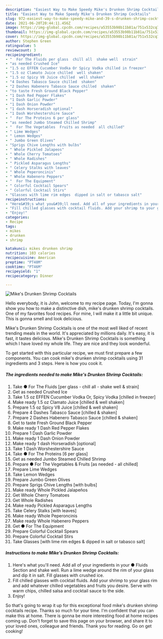 ```yaml
---
description: "Easiest Way to Make Speedy Mike's Drunken Shrimp Cocktails"
title: "Easiest Way to Make Speedy Mike's Drunken Shrimp Cocktails"
slug: 972-easiest-way-to-make-speedy-mike-and-39-s-drunken-shrimp-cocktails
date: 2021-06-20T20:44:11.456Z
image: https://img-global.cpcdn.com/recipes/a53553b98b11b81a/751x532cq70/mikes-drunken-shrimp-cocktails-recipe-main-photo.jpg
thumbnail: https://img-global.cpcdn.com/recipes/a53553b98b11b81a/751x532cq70/mikes-drunken-shrimp-cocktails-recipe-main-photo.jpg
cover: https://img-global.cpcdn.com/recipes/a53553b98b11b81a/751x532cq70/mikes-drunken-shrimp-cocktails-recipe-main-photo.jpg
author: Stephen Green
ratingvalue: 5
reviewcount: 3
recipeingredient:
- "  For The Fluids per glass  chill all  shake well  strain"
- "as needed Crushed Ice"
- "1.5 oz EFFEN Cucumber Vodka Or Spicy Vodka chilled in freezer"
- "1.5 oz Clamato Juice chilled  well shaken"
- "1.5 oz Spicy V8 Juice chilled  well shaken"
- "4 Dashes Tabasco Sauce chilled  shaken"
- "2 Dashes Habenero Tabasco Sauce chilled  shaken"
- "to taste Fresh Ground Black Pepper"
- "1 Dash Red Pepper Flakes"
- "1 Dash Garlic Powder"
- "1 Dash Onion Powder"
- "1 dash Horseradish optional"
- "1 Dash Worshestershire Sauce"
- "  For The Proteins 6 per glass"
- "as needed Jumbo Steamed Chilled Shrimp"
- "  For The Vegetables  Fruits as needed  all chilled"
- " Lime Wedges"
- " Lemon Wedges"
- " Jumbo Green Olives"
- "Sprigs Chive Lengths with bulbs"
- " Whole Pickled Jalapeos"
- " Whole Cherry Tomatoes"
- " Whole Radishes"
- " Pickled Asparagus Lengths"
- " Celery Stalks with leaves"
- " Whole Peperoncinis"
- " Whole Habenero Peppers"
- "  For The Equipment"
- " Colorful Cocktail Spears"
- " Colorful Cocktail Stirs"
- "Glasses with lime rim edges  dipped in salt or tabasco salt"
recipeinstructions:
- "Here&#39;s what you&#39;ll need. Add all of your ingredients in your ● Fluids Section and shake well. Run a lime wedge around the rim of your glass and dip it in salt. Fill glasses with crushed ice."
- "Fill chilled glasses with cocktail fluids. Add your shrimp to your glass rim and add whatever chilled vegetables and fruits you desire. Serve with warm chips, chilled salsa and cocktail sauce to the side."
- "Enjoy!"
categories:
- Recipe
tags:
- mikes
- drunken
- shrimp

katakunci: mikes drunken shrimp 
nutrition: 103 calories
recipecuisine: American
preptime: "PT40M"
cooktime: "PT46M"
recipeyield: "1"
recipecategory: Dinner

---
```



![Mike&#39;s Drunken Shrimp Cocktails](https://img-global.cpcdn.com/recipes/a53553b98b11b81a/751x532cq70/mikes-drunken-shrimp-cocktails-recipe-main-photo.jpg)

Hello everybody, it is John, welcome to my recipe page. Today, I'm gonna show you how to make a distinctive dish, mike&#39;s drunken shrimp cocktails. One of my favorites food recipes. For mine, I will make it a little bit unique. This is gonna smell and look delicious.

Mike&#39;s Drunken Shrimp Cocktails is one of the most well liked of recent trending meals in the world. It's appreciated by millions daily. It's easy, it is fast, it tastes delicious. Mike&#39;s Drunken Shrimp Cocktails is something which I have loved my whole life. They are nice and they look wonderful.




To get started with this particular recipe, we must first prepare a few components. You can cook mike&#39;s drunken shrimp cocktails using 31 ingredients and 3 steps. Here is how you cook it.

<!--inarticleads1-->

##### The ingredients needed to make Mike&#39;s Drunken Shrimp Cocktails:

1. Take  ● For The Fluids [per glass - chill all - shake well &amp; strain]
1. Get as needed Crushed Ice
1. Take 1.5 oz EFFEN Cucumber Vodka Or, Spicy Vodka [chilled in freezer]
1. Make ready 1.5 oz Clamato Juice [chilled &amp; well shaken]
1. Prepare 1.5 oz Spicy V8 Juice [chilled &amp; well shaken]
1. Prepare 4 Dashes Tabasco Sauce [chilled &amp; shaken]
1. Prepare 2 Dashes Habenero Tabasco Sauce [chilled &amp; shaken]
1. Get to taste Fresh Ground Black Pepper
1. Make ready 1 Dash Red Pepper Flakes
1. Prepare 1 Dash Garlic Powder
1. Make ready 1 Dash Onion Powder
1. Make ready 1 dash Horseradish [optional]
1. Take 1 Dash Worshestershire Sauce
1. Take  ● For The Proteins [6 per glass]
1. Get as needed Jumbo Steamed Chilled Shrimp
1. Prepare  ● For The Vegetables &amp; Fruits [as needed - all chilled]
1. Prepare  Lime Wedges
1. Take  Lemon Wedges
1. Prepare  Jumbo Green Olives
1. Prepare Sprigs Chive Lengths [with bulbs]
1. Make ready  Whole Pickled Jalapeños
1. Get  Whole Cherry Tomatoes
1. Get  Whole Radishes
1. Make ready  Pickled Asparagus Lengths
1. Take  Celery Stalks [with leaves]
1. Make ready  Whole Peperoncinis
1. Make ready  Whole Habenero Peppers
1. Get  ● For The Equipment
1. Prepare  Colorful Cocktail Spears
1. Prepare  Colorful Cocktail Stirs
1. Take Glasses [with lime rim edges &amp; dipped in salt or tabasco salt]




<!--inarticleads2-->

##### Instructions to make Mike&#39;s Drunken Shrimp Cocktails:

1. Here&#39;s what you&#39;ll need. Add all of your ingredients in your ● Fluids Section and shake well. Run a lime wedge around the rim of your glass and dip it in salt. Fill glasses with crushed ice.
1. Fill chilled glasses with cocktail fluids. Add your shrimp to your glass rim and add whatever chilled vegetables and fruits you desire. Serve with warm chips, chilled salsa and cocktail sauce to the side.
1. Enjoy!




So that's going to wrap it up for this exceptional food mike&#39;s drunken shrimp cocktails recipe. Thanks so much for your time. I'm confident that you can make this at home. There is gonna be more interesting food at home recipes coming up. Don't forget to save this page on your browser, and share it to your loved ones, colleague and friends. Thank you for reading. Go on get cooking!
